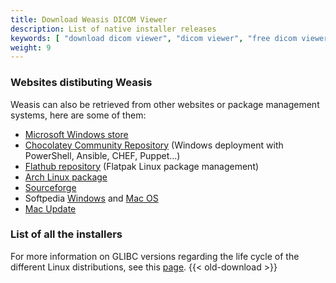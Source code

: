 ```yaml
---
title: Download Weasis DICOM Viewer
description: List of native installer releases
keywords: [ "download dicom viewer", "dicom viewer", "free dicom viewer", "open source dicom viewer", "weasis dicom viewer",  "multi-platform dicom viewer", "dicom", "pacs", "pacs viewer", "clinical viewer", "radiolgical viewer", "linux dicom viewer",  "mac dicom viewer" ]
weight: 9
---
```


### Websites distibuting Weasis

Weasis can also be retrieved from other websites or package management systems, here are some of them:

- [Microsoft Windows store](https://www.microsoft.com/en-us/p/weasis/9nhtv46lg4nh)
- [Chocolatey Community Repository](https://community.chocolatey.org/packages/weasis) (Windows deployment with PowerShell, Ansible, CHEF, Puppet...)
- [Flathub repository](https://flathub.org/apps/details/io.github.nroduit.Weasis) (Flatpak Linux package management)
- [Arch Linux package](https://aur.archlinux.org/packages/weasis-bin/)
- [Sourceforge](https://sourceforge.net/projects/dcm4che/files/Weasis/)
- Softpedia [Windows](https://www.softpedia.com/get/Science-CAD/Weasis.shtml) and [Mac OS](https://mac.softpedia.com/get/Math-Scientific/Weasis.shtml)
- [Mac Update](https://www.macupdate.com/app/mac/61783/weasis)

### List of all the installers

For more information on GLIBC versions regarding the life cycle of the different Linux distributions, see this [page](https://gist.github.com/wagenet/35adca1a032cec2999d47b6c40aa45b1#file-glibc-md).
{{< old-download >}}
